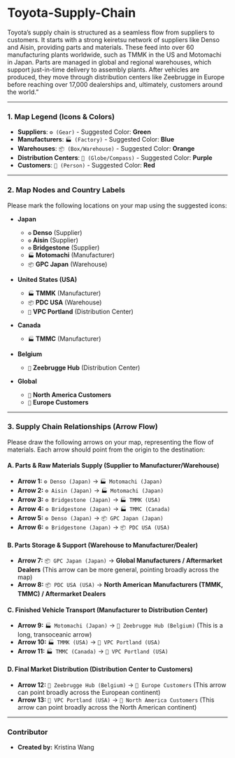 # Toyota-Supply-Chain

Toyota’s supply chain is structured as a seamless flow from suppliers to customers. It starts with a strong keiretsu network of suppliers like Denso and Aisin, providing parts and materials. These feed into over 60 manufacturing plants worldwide, such as TMMK in the US and Motomachi in Japan. Parts are managed in global and regional warehouses, which support just-in-time delivery to assembly plants. After vehicles are produced, they move through distribution centers like Zeebrugge in Europe before reaching over 17,000 dealerships and, ultimately, customers around the world.”

---

### **1. Map Legend (Icons & Colors)**

* **Suppliers**: `⚙️ (Gear)` - Suggested Color: **Green**
* **Manufacturers**: `🏭 (Factory)` - Suggested Color: **Blue**
* **Warehouses**: `📦 (Box/Warehouse)` - Suggested Color: **Orange**
* **Distribution Centers**: `🏢 (Globe/Compass)` - Suggested Color: **Purple**
* **Customers**: `👤 (Person)` - Suggested Color: **Red**

---

### **2. Map Nodes and Country Labels**

Please mark the following locations on your map using the suggested icons:

* **Japan**
    * `⚙️` **Denso** (Supplier)
    * `⚙️` **Aisin** (Supplier)
    * `⚙️` **Bridgestone** (Supplier)
    * `🏭` **Motomachi** (Manufacturer)
    * `📦` **GPC Japan** (Warehouse)

* **United States (USA)**
    * `🏭` **TMMK** (Manufacturer)
    * `📦` **PDC USA** (Warehouse)
    * `🏢` **VPC Portland** (Distribution Center)

* **Canada**
    * `🏭` **TMMC** (Manufacturer)

* **Belgium**
    * `🏢` **Zeebrugge Hub** (Distribution Center)

* **Global**
    * `👤` **North America Customers**
    * `👤` **Europe Customers**

---

### **3. Supply Chain Relationships (Arrow Flow)**

Please draw the following arrows on your map, representing the flow of materials. Each arrow should point from the origin to the destination:

#### **A. Parts & Raw Materials Supply (Supplier to Manufacturer/Warehouse)**

* **Arrow 1:** `⚙️ Denso (Japan)` → `🏭 Motomachi (Japan)`
* **Arrow 2:** `⚙️ Aisin (Japan)` → `🏭 Motomachi (Japan)`
* **Arrow 3:** `⚙️ Bridgestone (Japan)` → `🏭 TMMK (USA)`
* **Arrow 4:** `⚙️ Bridgestone (Japan)` → `🏭 TMMC (Canada)`
* **Arrow 5:** `⚙️ Denso (Japan)` → `📦 GPC Japan (Japan)`
* **Arrow 6:** `⚙️ Bridgestone (Japan)` → `📦 PDC USA (USA)`

#### **B. Parts Storage & Support (Warehouse to Manufacturer/Dealer)**

* **Arrow 7:** `📦 GPC Japan (Japan)` → **Global Manufacturers / Aftermarket Dealers** (This arrow can be more general, pointing broadly across the map)
* **Arrow 8:** `📦 PDC USA (USA)` → **North American Manufacturers (TMMK, TMMC) / Aftermarket Dealers**

#### **C. Finished Vehicle Transport (Manufacturer to Distribution Center)**

* **Arrow 9:** `🏭 Motomachi (Japan)` → `🏢 Zeebrugge Hub (Belgium)` (This is a long, transoceanic arrow)
* **Arrow 10:** `🏭 TMMK (USA)` → `🏢 VPC Portland (USA)`
* **Arrow 11:** `🏭 TMMC (Canada)` → `🏢 VPC Portland (USA)`

#### **D. Final Market Distribution (Distribution Center to Customers)**

* **Arrow 12:** `🏢 Zeebrugge Hub (Belgium)` → `👤 Europe Customers` (This arrow can point broadly across the European continent)
* **Arrow 13:** `🏢 VPC Portland (USA)` → `👤 North America Customers` (This arrow can point broadly across the North American continent)

---

### **Contributor**

* **Created by:** Kristina Wang
